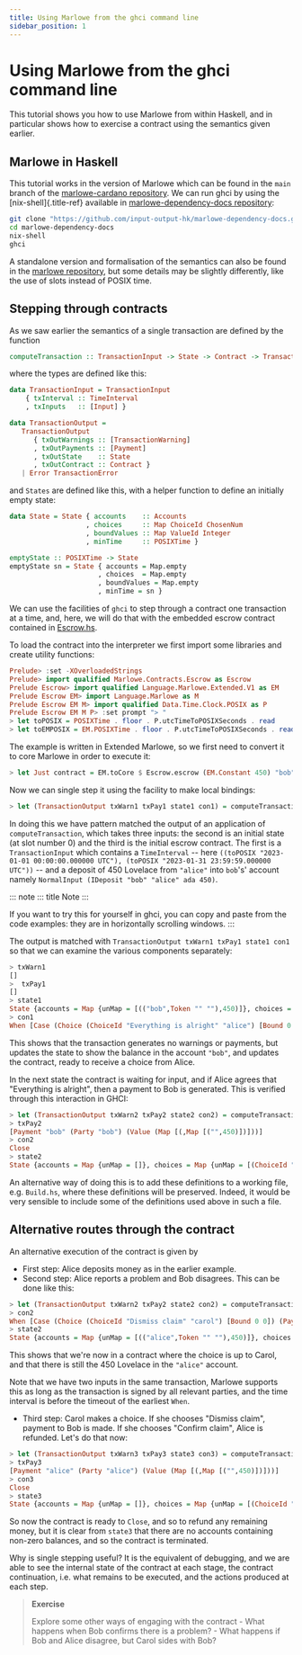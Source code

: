 ```yaml
---
title: Using Marlowe from the ghci command line
sidebar_position: 1
---
```


# Using Marlowe from the ghci command line

This tutorial shows you how to use Marlowe from within Haskell, and in
particular shows how to exercise a contract using the semantics given
earlier.

## Marlowe in Haskell

This tutorial works in the version of Marlowe which can be found in the
`main` branch of the [marlowe-cardano
repository](https://github.com/input-output-hk/marlowe-cardano). We can
run ghci by using the [nix-shell]{.title-ref} available in
[marlowe-dependency-docs
repository](https://github.com/input-output-hk/marlowe-dependency-docs):

``` bash
git clone "https://github.com/input-output-hk/marlowe-dependency-docs.git"
cd marlowe-dependency-docs
nix-shell
ghci
```

A standalone version and formalisation of the semantics can also be
found in the [marlowe
repository](https://github.com/input-output-hk/marlowe), but some
details may be slightly differently, like the use of slots instead of
POSIX time.

## Stepping through contracts

As we saw earlier the semantics of a single transaction are defined by
the function

``` haskell
computeTransaction :: TransactionInput -> State -> Contract -> TransactionOutput
```

where the types are defined like this:

``` haskell
data TransactionInput = TransactionInput
    { txInterval :: TimeInterval
    , txInputs   :: [Input] }

data TransactionOutput =
   TransactionOutput
      { txOutWarnings :: [TransactionWarning]
      , txOutPayments :: [Payment]
      , txOutState    :: State
      , txOutContract :: Contract }
   | Error TransactionError
```

and `States` are defined like this, with a helper function to define an
initially empty state:

``` haskell
data State = State { accounts    :: Accounts
                   , choices     :: Map ChoiceId ChosenNum
                   , boundValues :: Map ValueId Integer
                   , minTime     :: POSIXTime }

emptyState :: POSIXTime -> State
emptyState sn = State { accounts = Map.empty
                      , choices  = Map.empty
                      , boundValues = Map.empty
                      , minTime = sn }
```

We can use the facilities of `ghci` to step through a contract one
transaction at a time, and, here, we will do that with the embedded
escrow contract contained in
[Escrow.hs](https://github.com/input-output-hk/marlowe-cardano/blob/main/marlowe-contracts/src/Marlowe/Contracts/Escrow.hs).

To load the contract into the interpreter we first import some libraries
and create utility functions:

``` haskell
Prelude> :set -XOverloadedStrings
Prelude> import qualified Marlowe.Contracts.Escrow as Escrow
Prelude Escrow> import qualified Language.Marlowe.Extended.V1 as EM
Prelude Escrow EM> import Language.Marlowe as M
Prelude Escrow EM M> import qualified Data.Time.Clock.POSIX as P
Prelude Escrow EM M P> :set prompt "> "
> let toPOSIX = POSIXTime . floor . P.utcTimeToPOSIXSeconds . read
> let toEMPOSIX = EM.POSIXTime . floor . P.utcTimeToPOSIXSeconds . read
```

The example is written in Extended Marlowe, so we first need to convert
it to core Marlowe in order to execute it:

``` haskell
> let Just contract = EM.toCore $ Escrow.escrow (EM.Constant 450) "bob" "alice" "carol" (toEMPOSIX "2023-02-01 00:00:00.000000 UTC") (toEMPOSIX "2023-03-01 00:00:00.000000 UTC") (toEMPOSIX "2023-04-01 00:00:00.000000 UTC") (toEMPOSIX "2023-05-01 00:00:00.000000 UTC") :: Maybe Contract
```

Now we can single step it using the facility to make local bindings:

``` haskell
> let (TransactionOutput txWarn1 txPay1 state1 con1) = computeTransaction (TransactionInput (toPOSIX "2023-01-01 00:00:00.000000 UTC", toPOSIX "2023-01-31 23:59:59.000000 UTC") [NormalInput (IDeposit "bob" "alice" ada 450)]) (emptyState 0) contract
```

In doing this we have pattern matched the output of an application of
`computeTransaction`, which takes three inputs: the second is an initial
state (at slot number 0) and the third is the initial escrow contract.
The first is a `TransactionInput` which contains a `TimeInterval`
-- here
`((toPOSIX "2023-01-01 00:00:00.000000 UTC"), (toPOSIX "2023-01-31 23:59:59.000000 UTC"))`
-- and a deposit of 450 Lovelace from `"alice"` into `bob`\'s\' account
namely `NormalInput (IDeposit "bob" "alice" ada 450)`.

::: note
::: title
Note
:::

If you want to try this for yourself in ghci, you can copy and paste
from the code examples: they are in horizontally scrolling windows.
:::

The output is matched with
`TransactionOutput txWarn1 txPay1 state1 con1` so that we can examine
the various components separately:

``` haskell
> txWarn1
[]
>  txPay1
[]
> state1
State {accounts = Map {unMap = [(("bob",Token "" ""),450)]}, choices = Map {unMap = []}, boundValues = Map {unMap = []}, minTime = POSIXTime {getPOSIXTime = 1672531200}}
> con1
When [Case (Choice (ChoiceId "Everything is alright" "alice") [Bound 0 0]) Close,Case (Choice (ChoiceId "Report problem" "alice") [Bound 1 1]) (Pay "bob" (Account "alice") (Token "" "") (Constant 450) (When [Case (Choice (ChoiceId "Confirm problem" "bob") [Bound 1 1]) Close,Case (Choice (ChoiceId "Dispute problem" "bob") [Bound 0 0]) (When [Case (Choice (ChoiceId "Dismiss claim" "carol") [Bound 0 0]) (Pay "alice" (Account "bob") (Token "" "") (Constant 450) Close),Case (Choice (ChoiceId "Confirm claim" "carol") [Bound 1 1]) Close] (POSIXTime {getPOSIXTime = 1682899200}) Close)] (POSIXTime {getPOSIXTime = 1680307200}) Close))] (POSIXTime {getPOSIXTime = 1677628800}) Close
```

This shows that the transaction generates no warnings or payments, but
updates the state to show the balance in the account `"bob"`, and
updates the contract, ready to receive a choice from Alice.

In the next state the contract is waiting for input, and if Alice agrees
that \"Everything is alright\", then a payment to Bob is generated. This
is verified through this interaction in GHCI:

``` haskell
> let (TransactionOutput txWarn2 txPay2 state2 con2) = computeTransaction (TransactionInput (toPOSIX "2023-02-01 00:00:00.000000 UTC", toPOSIX "2023-02-28 23:59:59.000000 UTC") [NormalInput (IChoice (ChoiceId "Everything is alright" "alice") 0)]) state1 con1
> txPay2
[Payment "bob" (Party "bob") (Value (Map [(,Map [("",450)])]))]
> con2
Close
> state2
State {accounts = Map {unMap = []}, choices = Map {unMap = [(ChoiceId "Everything is alright" "alice",0)]}, boundValues = Map {unMap = []}, minTime = POSIXTime {getPOSIXTime = 1675209600}}
```

An alternative way of doing this is to add these definitions to a
working file, e.g. `Build.hs`, where these definitions will be
preserved. Indeed, it would be very sensible to include some of the
definitions used above in such a file.

## Alternative routes through the contract

An alternative execution of the contract is given by

-   First step: Alice deposits money as in the earlier example.
-   Second step: Alice reports a problem and Bob disagrees. This can be
    done like this:

``` haskell
> let (TransactionOutput txWarn2 txPay2 state2 con2) = computeTransaction (TransactionInput (toPOSIX "2023-02-01 00:00:00.000000 UTC", toPOSIX "2023-02-28 23:59:59.000000 UTC") [NormalInput (IChoice (ChoiceId "Report problem" "alice") 1), NormalInput (IChoice (ChoiceId "Dispute problem" "bob") 0)]) state1 con1
> con2
When [Case (Choice (ChoiceId "Dismiss claim" "carol") [Bound 0 0]) (Pay "alice" (Account "bob") (Token "" "") (Constant 450) Close),Case (Choice (ChoiceId "Confirm claim" "carol") [Bound 1 1]) Close] (POSIXTime {getPOSIXTime = 1682899200}) Close
> state2
State {accounts = Map {unMap = [(("alice",Token "" ""),450)]}, choices = Map {unMap = [(ChoiceId "Report problem" "alice",1),(ChoiceId "Dispute problem" "bob",0)]}, boundValues = Map {unMap = []}, minTime = POSIXTime {getPOSIXTime = 1675209600}}
```

This shows that we\'re now in a contract where the choice is up to
Carol, and that there is still the 450 Lovelace in the `"alice"`
account.

Note that we have two inputs in the same transaction, Marlowe supports
this as long as the transaction is signed by all relevant parties, and
the time interval is before the timeout of the earliest `When`.

-   Third step: Carol makes a choice. If she chooses \"Dismiss claim\",
    payment to Bob is made. If she chooses \"Confirm claim\", Alice is
    refunded. Let\'s do that now:

``` haskell
> let (TransactionOutput txWarn3 txPay3 state3 con3) = computeTransaction (TransactionInput (toPOSIX "2023-04-01 00:00:00.000000 UTC", toPOSIX "2023-04-30 23:59:59.000000 UTC") [NormalInput (IChoice (ChoiceId "Confirm claim" "carol") 1)]) state2 con2
> txPay3
[Payment "alice" (Party "alice") (Value (Map [(,Map [("",450)])]))]
> con3
Close
> state3
State {accounts = Map {unMap = []}, choices = Map {unMap = [(ChoiceId "Report problem" "alice",1),(ChoiceId "Dispute problem" "bob",0),(ChoiceId "Confirm claim" "carol",1)]}, boundValues = Map {unMap = []}, minTime = POSIXTime {getPOSIXTime = 1680307200}}
```

So now the contract is ready to `Close`, and so to refund any remaining
money, but it is clear from `state3` that there are no accounts
containing non-zero balances, and so the contract is terminated.

Why is single stepping useful? It is the equivalent of debugging, and we
are able to see the internal state of the contract at each stage, the
contract continuation, i.e. what remains to be executed, and the actions
produced at each step.

> **Exercise**
>
> Explore some other ways of engaging with the contract - What happens
> when Bob confirms there is a problem? - What happens if Bob and Alice
> disagree, but Carol sides with Bob?
